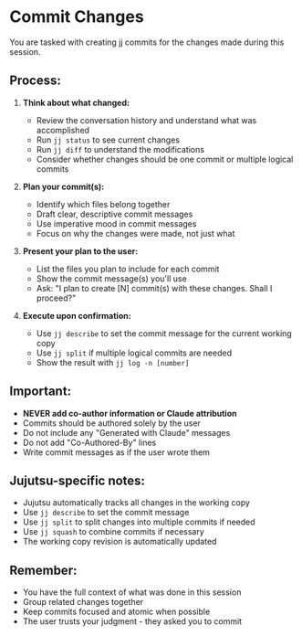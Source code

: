 # Commit Changes

You are tasked with creating jj commits for the changes made during this session.

## Process:

1. **Think about what changed:**
   - Review the conversation history and understand what was accomplished
   - Run `jj status` to see current changes
   - Run `jj diff` to understand the modifications
   - Consider whether changes should be one commit or multiple logical commits

2. **Plan your commit(s):**
   - Identify which files belong together
   - Draft clear, descriptive commit messages
   - Use imperative mood in commit messages
   - Focus on why the changes were made, not just what

3. **Present your plan to the user:**
   - List the files you plan to include for each commit
   - Show the commit message(s) you'll use
   - Ask: "I plan to create [N] commit(s) with these changes. Shall I proceed?"

4. **Execute upon confirmation:**
   - Use `jj describe` to set the commit message for the current working copy
   - Use `jj split` if multiple logical commits are needed
   - Show the result with `jj log -n [number]`

## Important:
- **NEVER add co-author information or Claude attribution**
- Commits should be authored solely by the user
- Do not include any "Generated with Claude" messages
- Do not add "Co-Authored-By" lines
- Write commit messages as if the user wrote them

## Jujutsu-specific notes:
- Jujutsu automatically tracks all changes in the working copy
- Use `jj describe` to set the commit message
- Use `jj split` to split changes into multiple commits if needed
- Use `jj squash` to combine commits if necessary
- The working copy revision is automatically updated

## Remember:
- You have the full context of what was done in this session
- Group related changes together
- Keep commits focused and atomic when possible
- The user trusts your judgment - they asked you to commit
